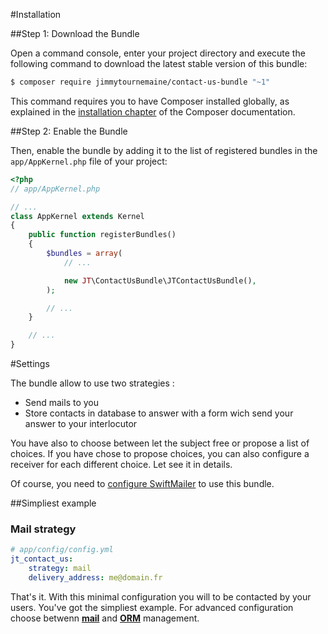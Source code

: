 #Installation

##Step 1: Download the Bundle

Open a command console, enter your project directory and execute the
following command to download the latest stable version of this bundle:

```bash
$ composer require jimmytournemaine/contact-us-bundle "~1"
```

This command requires you to have Composer installed globally, as explained
in the [installation chapter](https://getcomposer.org/doc/00-intro.md)
of the Composer documentation.

##Step 2: Enable the Bundle


Then, enable the bundle by adding it to the list of registered bundles
in the `app/AppKernel.php` file of your project:

```php
<?php
// app/AppKernel.php

// ...
class AppKernel extends Kernel
{
    public function registerBundles()
    {
        $bundles = array(
            // ...

            new JT\ContactUsBundle\JTContactUsBundle(),
        );

        // ...
    }

    // ...
}
```

#Settings

The bundle allow to use two strategies : 
- Send mails to you
- Store contacts in database to answer with a form wich send your answer to your interlocutor

You have also to choose between let the subject free or propose a list of choices.
If you have chose to propose choices, you can also configure a receiver for each different choice.
Let see it in details.

Of course, you need to [configure SwiftMailer](http://symfony.com/doc/current/reference/configuration/swiftmailer.html) to use this bundle.

##Simpliest example

### Mail strategy

```yaml
# app/config/config.yml
jt_contact_us:
    strategy: mail
    delivery_address: me@domain.fr
```

That's it. With this minimal configuration you will to be contacted by your users.
You've got the simpliest example. For advanced configuration choose betwenn [**mail**](doc/mail_1.md) and [**ORM**](doc/orm_1.md) management.
